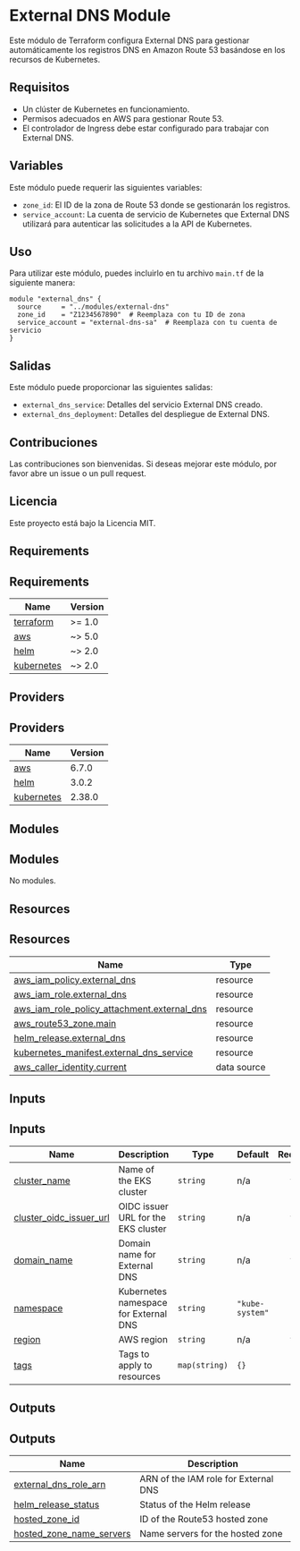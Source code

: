 # External DNS Module

Este módulo de Terraform configura External DNS para gestionar automáticamente los registros DNS en Amazon Route 53 basándose en los recursos de Kubernetes.

## Requisitos

- Un clúster de Kubernetes en funcionamiento.
- Permisos adecuados en AWS para gestionar Route 53.
- El controlador de Ingress debe estar configurado para trabajar con External DNS.

## Variables

Este módulo puede requerir las siguientes variables:

- `zone_id`: El ID de la zona de Route 53 donde se gestionarán los registros.
- `service_account`: La cuenta de servicio de Kubernetes que External DNS utilizará para autenticar las solicitudes a la API de Kubernetes.

## Uso

Para utilizar este módulo, puedes incluirlo en tu archivo `main.tf` de la siguiente manera:

```hcl
module "external_dns" {
  source     = "../modules/external-dns"
  zone_id    = "Z1234567890"  # Reemplaza con tu ID de zona
  service_account = "external-dns-sa"  # Reemplaza con tu cuenta de servicio
}
```

## Salidas

Este módulo puede proporcionar las siguientes salidas:

- `external_dns_service`: Detalles del servicio External DNS creado.
- `external_dns_deployment`: Detalles del despliegue de External DNS.

## Contribuciones

Las contribuciones son bienvenidas. Si deseas mejorar este módulo, por favor abre un issue o un pull request.

## Licencia

Este proyecto está bajo la Licencia MIT.

<!-- BEGIN_TF_DOCS -->
## Requirements

## Requirements

| Name | Version |
|------|---------|
| <a name="requirement_terraform"></a> [terraform](#requirement\_terraform) | >= 1.0 |
| <a name="requirement_aws"></a> [aws](#requirement\_aws) | ~> 5.0 |
| <a name="requirement_helm"></a> [helm](#requirement\_helm) | ~> 2.0 |
| <a name="requirement_kubernetes"></a> [kubernetes](#requirement\_kubernetes) | ~> 2.0 |
## Providers

## Providers

| Name | Version |
|------|---------|
| <a name="provider_aws"></a> [aws](#provider\_aws) | 6.7.0 |
| <a name="provider_helm"></a> [helm](#provider\_helm) | 3.0.2 |
| <a name="provider_kubernetes"></a> [kubernetes](#provider\_kubernetes) | 2.38.0 |
## Modules

## Modules

No modules.
## Resources

## Resources

| Name | Type |
|------|------|
| [aws_iam_policy.external_dns](https://registry.terraform.io/providers/hashicorp/aws/latest/docs/resources/iam_policy) | resource |
| [aws_iam_role.external_dns](https://registry.terraform.io/providers/hashicorp/aws/latest/docs/resources/iam_role) | resource |
| [aws_iam_role_policy_attachment.external_dns](https://registry.terraform.io/providers/hashicorp/aws/latest/docs/resources/iam_role_policy_attachment) | resource |
| [aws_route53_zone.main](https://registry.terraform.io/providers/hashicorp/aws/latest/docs/resources/route53_zone) | resource |
| [helm_release.external_dns](https://registry.terraform.io/providers/hashicorp/helm/latest/docs/resources/release) | resource |
| [kubernetes_manifest.external_dns_service](https://registry.terraform.io/providers/hashicorp/kubernetes/latest/docs/resources/manifest) | resource |
| [aws_caller_identity.current](https://registry.terraform.io/providers/hashicorp/aws/latest/docs/data-sources/caller_identity) | data source |
## Inputs

## Inputs

| Name | Description | Type | Default | Required |
|------|-------------|------|---------|:--------:|
| <a name="input_cluster_name"></a> [cluster\_name](#input\_cluster\_name) | Name of the EKS cluster | `string` | n/a | yes |
| <a name="input_cluster_oidc_issuer_url"></a> [cluster\_oidc\_issuer\_url](#input\_cluster\_oidc\_issuer\_url) | OIDC issuer URL for the EKS cluster | `string` | n/a | yes |
| <a name="input_domain_name"></a> [domain\_name](#input\_domain\_name) | Domain name for External DNS | `string` | n/a | yes |
| <a name="input_namespace"></a> [namespace](#input\_namespace) | Kubernetes namespace for External DNS | `string` | `"kube-system"` | no |
| <a name="input_region"></a> [region](#input\_region) | AWS region | `string` | n/a | yes |
| <a name="input_tags"></a> [tags](#input\_tags) | Tags to apply to resources | `map(string)` | `{}` | no |
## Outputs

## Outputs

| Name | Description |
|------|-------------|
| <a name="output_external_dns_role_arn"></a> [external\_dns\_role\_arn](#output\_external\_dns\_role\_arn) | ARN of the IAM role for External DNS |
| <a name="output_helm_release_status"></a> [helm\_release\_status](#output\_helm\_release\_status) | Status of the Helm release |
| <a name="output_hosted_zone_id"></a> [hosted\_zone\_id](#output\_hosted\_zone\_id) | ID of the Route53 hosted zone |
| <a name="output_hosted_zone_name_servers"></a> [hosted\_zone\_name\_servers](#output\_hosted\_zone\_name\_servers) | Name servers for the hosted zone |
<!-- END_TF_DOCS -->
